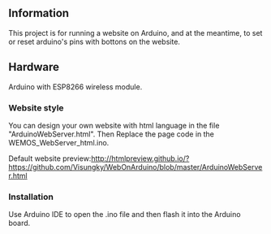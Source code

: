 ## Information

This project is for running a website on Arduino, and at the meantime, to set or reset arduino's pins with bottons on the website.

## Hardware

Arduino with ESP8266 wireless module.

### Website style

You can design your own website with html language in the file "ArduinoWebServer.html". Then Replace the page code in the WEMOS_WebServer_html.ino.

Default website preview:http://htmlpreview.github.io/?https://github.com/Visungky/WebOnArduino/blob/master/ArduinoWebServer.html

### Installation

Use Arduino IDE to open the .ino file and then flash it into the Arduino board.

